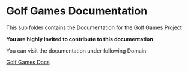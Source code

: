 # Golf Games Documentation

This sub folder contains the Documentation for the Golf Games Project

**You are highly invited to contribute to this documentation**

You can visit the documentation under following Domain:

[Golf Games Docs](https://docs.golf.moinjulian.com)

